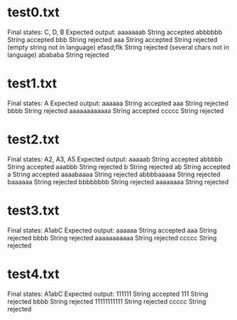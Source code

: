 # test0.txt

Final states: C, D, B
Expected output:
aaaaaaab   String accepted
abbbbbb    String accepted
bbb        String rejected
aaa        String accepted
           String rejected (empty string not in language)
efasd;flk  String rejected (several chars not in language)
abababa    String rejected

# test1.txt

Final states: A
Expected output:
aaaaaa        String accepted
aaa           String rejected
bbbb          String rejected
aaaaaaaaaaaa  String accepted
ccccc         String rejected

# test2.txt

Final states: A2, A3, A5
Expected output:
aaaaab      String accepted
abbbbb      String accepted
aaabbb      String rejected
b           String rejected
ab          String accepted
a           String accepted
aaaabaaaa   String rejected
abbbbaaaaa  String rejected
baaaaaa     String rejected
bbbbbbbb    String rejected
aaaaaaaa    String rejected

# test3.txt

Final states: A1abC
Expected output:
aaaaaa       String accepted
aaa          String rejected
bbbb         String rejected
aaaaaaaaaaa  String rejected
ccccc        String rejected

# test4.txt

Final states: A1abC
Expected output:
111111       String accepted
111          String rejected
bbbb         String rejected
11111111111  String rejected
ccccc        String rejected
